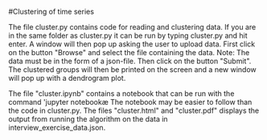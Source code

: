 #Clustering of time series


The file cluster.py contains code for reading and clustering data.
If you are in the same folder as cluster.py it can be run by typing cluster.py and hit enter.
A window will then pop up asking the user to upload data.
First click on the button "Browse" and select the file containing the data.
Note: The data must be in the form of a json-file.
Then click on the button "Submit". The clustered groups will then be printed on the screen 
and a new window will pop up with a dendrogram plot.


The file "cluster.ipynb"  contains a notebook that can be run with the command 'jupyter notebookæ
The notebook may be easier to follow than the code in cluster.py. The files "cluster.html" and "cluster.pdf"
displays the output from running the algorithm on the data in interview_exercise_data.json.
